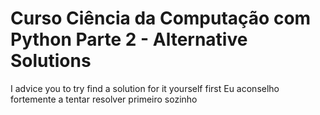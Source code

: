 # Curso Ciência da Computação com Python Parte 2 - Alternative Solutions
I advice you to try find a solution for it yourself first
Eu aconselho fortemente a tentar resolver primeiro sozinho
